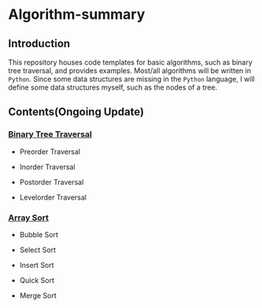 # Algorithm-summary
## Introduction
This repository houses code templates for basic algorithms, such as binary tree traversal, and provides examples. 
Most/all algorithms will be written in `Python`. Since some data structures are missing in the `Python` language, I will define some data structures myself, such as the nodes of a tree.

## Contents(Ongoing Update)

### [Binary Tree Traversal](https://github.com/Elody-Chen/Algorithm-summary/blob/main/binary_tree_traversal.ipynb)

- Preorder Traversal

- Inorder Traversal

- Postorder Traversal

- Levelorder Traversal

### [Array Sort](https://github.com/Elody-Chen/Algorithm-summary/blob/main/array_sort.ipynb)

- Bubble Sort

- Select Sort

- Insert Sort

- Quick Sort

- Merge Sort
